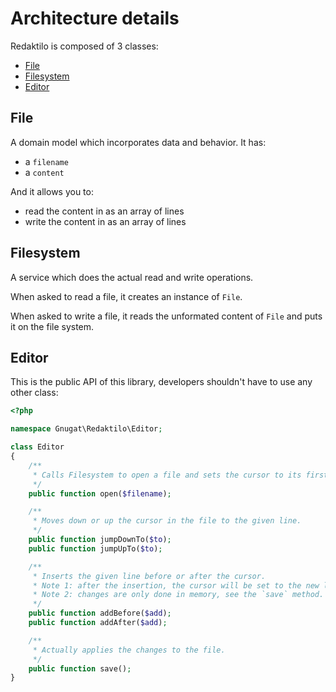 # Architecture details

Redaktilo is composed of 3 classes:

* [File](#file)
* [Filesystem](#filesystem)
* [Editor](#editor)

## File

A domain model which incorporates data and behavior. It has:

* a `filename`
* a `content`

And it allows you to:

* read the content in as an array of lines
* write the content in as an array of lines

## Filesystem

A service which does the actual read and write operations.

When asked to read a file, it creates an instance of `File`.

When asked to write a file, it reads the unformated content of `File` and puts
it on the file system.

## Editor

This is the public API of this library, developers shouldn't have to use any
other class:

```php
<?php

namespace Gnugat\Redaktilo\Editor;

class Editor
{
    /**
     * Calls Filesystem to open a file and sets the cursor to its first line.
     */
    public function open($filename);

    /**
     * Moves down or up the cursor in the file to the given line.
     */
    public function jumpDownTo($to);
    public function jumpUpTo($to);

    /**
     * Inserts the given line before or after the cursor.
     * Note 1: after the insertion, the cursor will be set to the new line.
     * Note 2: changes are only done in memory, see the `save` method.
     */
    public function addBefore($add);
    public function addAfter($add);

    /**
     * Actually applies the changes to the file.
     */
    public function save();
}
```
